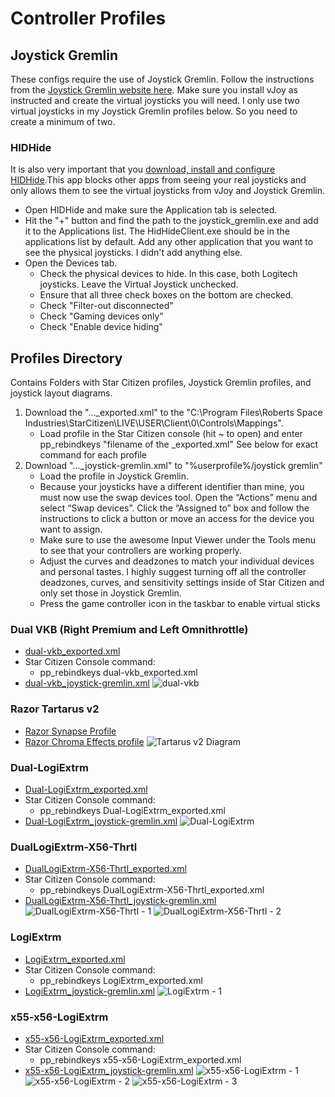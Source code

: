 # Controller Profiles
## Joystick Gremlin
These configs require the use of Joystick Gremlin. Follow the instructions from the [Joystick Gremlin website here](https://whitemagic.github.io/JoystickGremlin/quickstart/). Make sure you install vJoy as instructed and create the virtual joysticks you will need. I only use two virtual joysticks in my Joystick Gremlin profiles below. So you need to create a minimum of two. 

### HIDHide
It is also very important that you [download, install and configure HIDHide](https://github.com/ViGEm/HidHide).This app blocks other apps from seeing your real joysticks and only allows them to see the virtual joysticks from vJoy and Joystick Gremlin. 

  * Open HIDHide and make sure the Application tab is selected. 
  * Hit the "+" button and find the path to the joystick_gremlin.exe and add it to the Applications list. The HidHideClient.exe should be in the applications list by default. Add any other application that you want to see the physical joysticks. I didn't add anything else.  
  * Open the Devices tab.
    * Check the physical devices to hide. In this case, both Logitech joysticks. Leave the Virtual Joystick unchecked.
    * Ensure that all three check boxes on the bottom are checked. 
    * Check "Filter-out disconnected"
    * Check "Gaming devices only"
    * Check "Enable device hiding"

## Profiles Directory
Contains Folders with Star Citizen profiles, Joystick Gremlin profiles, and joystick layout diagrams.
1. Download the "..._exported.xml" to the "C:\Program Files\Roberts Space Industries\StarCitizen\LIVE\USER\Client\0\Controls\Mappings".
    * Load profile in the Star Citizen console (hit ~ to open) and enter
    pp_rebindkeys "filename of the _exported.xml" See below for exact command for each profile
2. Download "..._joystick-gremlin.xml" to "%userprofile%/joystick gremlin"
    * Load the profile in Joystick Gremlin. 
    * Because your joysticks have a different identifier than mine, you must now use the swap devices tool. Open the “Actions” menu and select “Swap devices”. Click the “Assigned to” box and follow the instructions to click a button or move an access for the device you want to assign.
    * Make sure to use the awesome Input Viewer under the Tools menu to see that your controllers are working properly.
    * Adjust the curves and deadzones to match your individual devices and personal tastes. I highly suggest turning off all the controller deadzones, curves, and sensitivity settings inside of Star Citizen and only set those in Joystick Gremlin. 
    * Press the game controller icon in the taskbar to enable virtual sticks

### Dual VKB (Right Premium and Left Omnithrottle)
  * [dual-vkb_exported.xml](https://raw.githubusercontent.com/Chadarius/sc-config/main/Profiles/dual-vkb/dual-vkb_exported.xml)
  * Star Citizen Console command:
    * pp_rebindkeys dual-vkb_exported.xml
  * [dual-vkb_joystick-gremlin.xml](https://raw.githubusercontent.com/Chadarius/sc-config/main/Profiles/dual-vkb/dual-vkb_joystick_gremlin.xml)
  ![dual-vkb](https://github.com/Chadarius/sc-config/blob/main/Profiles/dual-vkb/dual-vkb.png?raw=true)

### Razor Tartarus v2
* [Razor Synapse Profile](./Profiles/tartarus%20v2/tartarus-star_citizen.synapse4)
* [Razor Chroma Effects profile](./Profiles/tartarus%20v2/tartarus-star_citizen.ChromaEffects)
![Tartarus v2 Diagram](./Profiles/tartarus%20v2/Star%20Citizen%20Razer%20Tartarus.png)

### Dual-LogiExtrm
  * [Dual-LogiExtrm_exported.xml](https://raw.githubusercontent.com/Chadarius/sc-config/main/Profiles/Dual-LogiExtrm/Dual-LogiExtrm_exported.xml)
  * Star Citizen Console command:
    * pp_rebindkeys Dual-LogiExtrm_exported.xml
  * [Dual-LogiExtrm_joystick-gremlin.xml](https://raw.githubusercontent.com/Chadarius/sc-config/main/Profiles/Dual-LogiExtrm/Dual-LogiExtrm_joystick-gremlin.xml)
![Dual-LogiExtrm](https://raw.githubusercontent.com/Chadarius/sc-config/main/Profiles/Dual-LogiExtrm/Dual-LogiExtrm_layout.png)

### DualLogiExtrm-X56-Thrtl
  * [DualLogiExtrm-X56-Thrtl_exported.xml](https://raw.githubusercontent.com/Chadarius/sc-config/main/Profiles/DualLogiExtrm-X56-Thrtl/DualLogiExtrm-X56-Thrtl_exported.xml)
  * Star Citizen Console command:
    * pp_rebindkeys DualLogiExtrm-X56-Thrtl_exported.xml
  * [DualLogiExtrm-X56-Thrtl_joystick-gremlin.xml](https://raw.githubusercontent.com/Chadarius/sc-config/main/Profiles/DualLogiExtrm-X56-Thrtl/DualLogiExtrm-X56-Thrtl_joystick-gremlin.xml)
  ![DualLogiExtrm-X56-Thrtl - 1](https://raw.githubusercontent.com/Chadarius/sc-config/main/Profiles/DualLogiExtrm-X56-Thrtl/DualLogiExtrm-X56-Thrtl%20-%201.png)
  ![DualLogiExtrm-X56-Thrtl - 2](https://raw.githubusercontent.com/Chadarius/sc-config/main/Profiles/DualLogiExtrm-X56-Thrtl/DualLogiExtrm-X56-Thrtl%20-%202.png)

### LogiExtrm
  * [LogiExtrm_exported.xml](https://raw.githubusercontent.com/Chadarius/sc-config/main/Profiles/LogiExtrm/LogiExtrm_exported.xml)
  * Star Citizen Console command:
    * pp_rebindkeys LogiExtrm_exported.xml
  * [LogiExtrm_joystick-gremlin.xml](https://raw.githubusercontent.com/Chadarius/sc-config/main/Profiles/LogiExtrm/LogiExtrm_joystick-gremlin.xml)
  ![LogiExtrm - 1](https://github.com/Chadarius/sc-config/blob/main/Profiles/LogiExtrm/LogiExtrm%20-%201.png?raw=true)

### x55-x56-LogiExtrm
  * [x55-x56-LogiExtrm_exported.xml](https://raw.githubusercontent.com/Chadarius/sc-config/main/Profiles/x55-x56-LogiExtrm/x55-x56-LogiExtrm_exported.xml)
  * Star Citizen Console command:
    * pp_rebindkeys x55-x56-LogiExtrm_exported.xml
  * [x55-x56-LogiExtrm_joystick-gremlin.xml](https://raw.githubusercontent.com/Chadarius/sc-config/main/Profiles/x55-x56-LogiExtrm/x55-x56-LogiExtrm_joystick-gremlin.xml)
  ![x55-x56-LogiExtrm - 1](https://github.com/Chadarius/sc-config/blob/main/Profiles/x55-x56-LogiExtrm/x55-x56-LogiExtrm%20-%201.png?raw=true)
  ![x55-x56-LogiExtrm - 2](https://github.com/Chadarius/sc-config/blob/main/Profiles/x55-x56-LogiExtrm/x55-x56-LogiExtrm%20-%202.png?raw=true)
  ![x55-x56-LogiExtrm - 3](https://github.com/Chadarius/sc-config/blob/main/Profiles/x55-x56-LogiExtrm/x55-x56-LogiExtrm%20-%203.png?raw=true)

